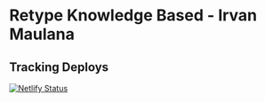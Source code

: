 # Retype Knowledge Based - Irvan Maulana

## Tracking Deploys

[![Netlify Status](https://api.netlify.com/api/v1/badges/145db83b-0005-4ec6-87af-ff9fe7a515aa/deploy-status)](https://app.netlify.com/sites/retype-irvan/deploys)
